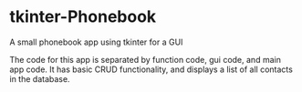 # tkinter-Phonebook

A small phonebook app using tkinter for a GUI

The code for this app is separated by function code, gui code, and main app code. It has basic CRUD functionality, and displays a list of all contacts in the database.
